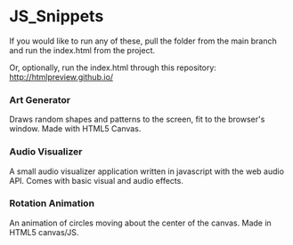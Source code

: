 # JS_Snippets
If you would like to run any of these, pull the folder from the main branch and run the index.html from the project. 

Or, optionally, run the index.html through this repository: http://htmlpreview.github.io/

### Art Generator
Draws random shapes and patterns to the screen, fit to the browser's window. Made with HTML5 Canvas.

### Audio Visualizer
A small audio visualizer application written in javascript with the web audio API. Comes with basic visual and audio effects.

### Rotation Animation
An animation of circles moving about the center of the canvas. Made in HTML5 canvas/JS.
